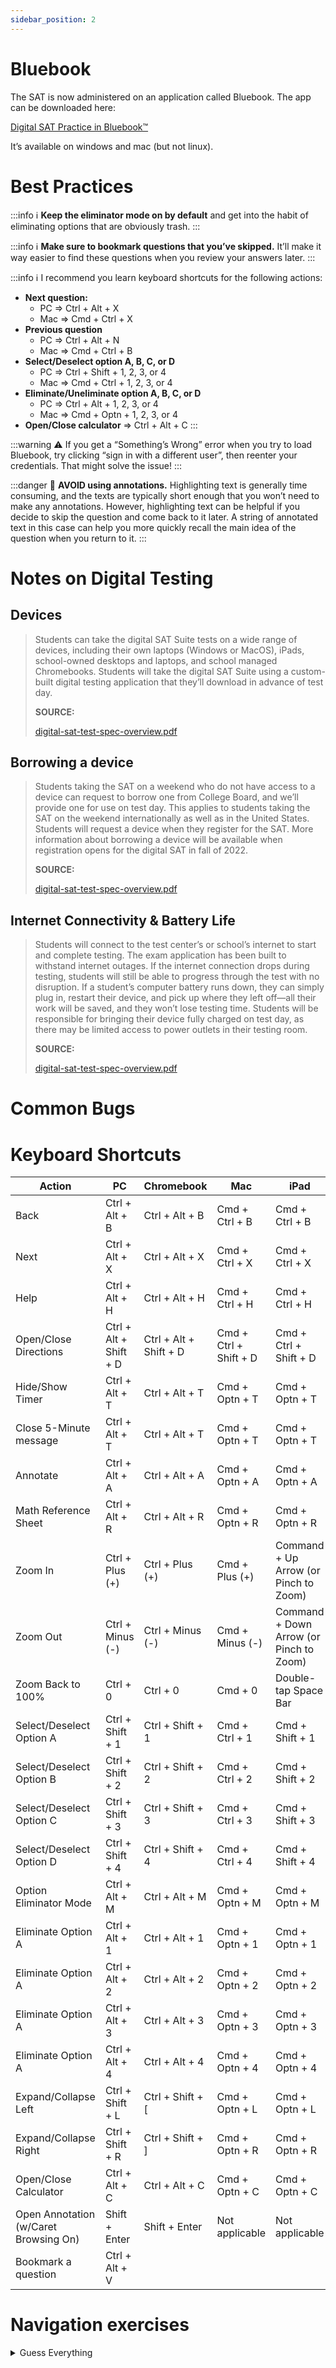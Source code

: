 ```yaml
---
sidebar_position: 2
---
```

# Bluebook

The SAT is now administered on an application called Bluebook. The app can be downloaded here:

[Digital SAT Practice in Bluebook™](https://satsuite.collegeboard.org/digital/digital-practice-preparation/practice-tests/bluebook)

It’s available on windows and mac (but not linux).

# Best Practices

:::info
ℹ️ **Keep the eliminator mode on by default** and get into the habit of eliminating options that are obviously trash.
:::


:::info
ℹ️ **Make sure to bookmark questions that you’ve skipped.** It’ll make it way easier to find these questions when you review your answers later.
:::

:::info
ℹ️ I recommend you learn keyboard shortcuts for the following actions:

- **Next question:**
    - PC ⇒ Ctrl + Alt + X
    - Mac ⇒ Cmd + Ctrl + X
- **Previous question**
    - PC ⇒ Ctrl + Alt + N
    - Mac ⇒ Cmd + Ctrl + B
- **Select/Deselect option A, B, C, or D**
    - PC ⇒ Ctrl + Shift + 1, 2, 3, or 4
    - Mac ⇒ Cmd + Ctrl + 1, 2, 3, or 4
- **Eliminate/Uneliminate option A, B, C, or D**
    - PC ⇒ Ctrl + Alt + 1, 2, 3, or 4
    - Mac ⇒ Cmd + Optn + 1, 2, 3, or 4
- **Open/Close calculator** ⇒ Ctrl + Alt + C
:::

:::warning
⚠️ If you get a “Something’s Wrong” error when you try to load Bluebook, try clicking “sign in with a different user”, then reenter your credentials. That might solve the issue!
:::


:::danger
🚫 **AVOID using annotations.** Highlighting text is generally time consuming, and the texts are typically short enough that you won’t need to make any annotations. However, highlighting text can be helpful if you decide to skip the question and come back to it later. A string of annotated text in this case can help you more quickly recall the main idea of the question when you return to it.
:::


# Notes on Digital Testing

## Devices

> Students can take the digital SAT Suite tests on a wide range of devices, including their own laptops (Windows or MacOS), iPads, school-owned desktops and laptops, and school managed Chromebooks. Students will take the digital SAT Suite using a custom-built digital testing application that they’ll download in advance of test day.
> 
> 
> 
> **SOURCE:** 
> 
> [digital-sat-test-spec-overview.pdf](https://satsuite.collegeboard.org/media/pdf/digital-sat-test-spec-overview.pdf)
> 

## Borrowing a device

> Students taking the SAT on a weekend who do not have access to a device can request to borrow one from College Board, and we’ll provide one for use on test day. This applies to students taking the SAT on the weekend internationally as well as in the United States. Students will request a device when they register for the SAT. More information about borrowing a device will be available when registration opens for the digital SAT in fall of 2022.
> 
> 
> 
> **SOURCE:** 
> 
> [digital-sat-test-spec-overview.pdf](https://satsuite.collegeboard.org/media/pdf/digital-sat-test-spec-overview.pdf)
> 

## Internet Connectivity & Battery Life

> Students will connect to the test center’s or school’s internet to start and complete testing. The exam application has been built to withstand internet outages. If the internet connection drops during testing, students will still be able to progress through the test with no disruption. If a student’s computer battery runs down, they can simply plug in, restart their device, and pick up where they left off—all their work will be saved, and they won’t lose testing time. Students will be responsible for bringing their device fully charged on test day, as there may be limited access to power outlets in their testing room.
> 
> 
> 
> **SOURCE:** 
> 
> [digital-sat-test-spec-overview.pdf](https://satsuite.collegeboard.org/media/pdf/digital-sat-test-spec-overview.pdf)
> 

# Common Bugs

<!-- ![image (2).png]() -->

# Keyboard Shortcuts

| Action | PC | Chromebook | Mac | iPad |
| --- | --- | --- | --- | --- |
| Back | Ctrl + Alt + B | Ctrl + Alt + B | Cmd + Ctrl + B | Cmd + Ctrl + B |
| Next | Ctrl + Alt + X | Ctrl + Alt + X | Cmd + Ctrl + X | Cmd + Ctrl + X |
| Help | Ctrl + Alt + H | Ctrl + Alt + H | Cmd + Ctrl + H | Cmd + Ctrl + H |
| Open/Close Directions | Ctrl + Alt + Shift + D | Ctrl + Alt + Shift + D | Cmd + Ctrl + Shift + D | Cmd + Ctrl + Shift + D |
| Hide/Show Timer | Ctrl + Alt + T | Ctrl + Alt + T | Cmd + Optn + T | Cmd + Optn + T |
| Close 5-Minute message | Ctrl + Alt + T | Ctrl + Alt + T | Cmd + Optn + T | Cmd + Optn + T |
| Annotate | Ctrl + Alt + A | Ctrl + Alt + A | Cmd + Optn + A | Cmd + Optn + A |
| Math Reference Sheet | Ctrl + Alt + R | Ctrl + Alt + R | Cmd + Optn + R | Cmd + Optn + R |
| Zoom In | Ctrl + Plus (+) | Ctrl + Plus (+) | Cmd + Plus (+) | Command + Up Arrow (or Pinch to Zoom) |
| Zoom Out | Ctrl + Minus (-) | Ctrl + Minus (-) | Cmd + Minus (-) | Command + Down Arrow (or Pinch to Zoom) |
| Zoom Back to 100% | Ctrl + 0 | Ctrl + 0 | Cmd + 0 | Double-tap Space Bar |
| Select/Deselect Option A | Ctrl + Shift + 1 | Ctrl + Shift + 1 | Cmd + Ctrl + 1 | Cmd + Shift + 1 |
| Select/Deselect Option B | Ctrl + Shift + 2 | Ctrl + Shift + 2 | Cmd + Ctrl + 2 | Cmd + Shift + 2 |
| Select/Deselect Option C | Ctrl + Shift + 3 | Ctrl + Shift + 3 | Cmd + Ctrl + 3 | Cmd + Shift + 3 |
| Select/Deselect Option D | Ctrl + Shift + 4 | Ctrl + Shift + 4 | Cmd + Ctrl + 4 | Cmd + Shift + 4 |
| Option Eliminator Mode | Ctrl + Alt + M | Ctrl + Alt + M | Cmd + Optn + M | Cmd + Optn + M |
| Eliminate Option A | Ctrl + Alt + 1 | Ctrl + Alt + 1 | Cmd + Optn + 1 | Cmd + Optn + 1 |
| Eliminate Option A | Ctrl + Alt + 2 | Ctrl + Alt + 2 | Cmd + Optn + 2 | Cmd + Optn + 2 |
| Eliminate Option A | Ctrl + Alt + 3 | Ctrl + Alt + 3 | Cmd + Optn + 3 | Cmd + Optn + 3 |
| Eliminate Option A | Ctrl + Alt + 4 | Ctrl + Alt + 4 | Cmd + Optn + 4 | Cmd + Optn + 4 |
| Expand/Collapse Left | Ctrl + Shift + L | Ctrl + Shift + [ | Cmd + Optn + L | Cmd + Optn + L |
| Expand/Collapse Right | Ctrl + Shift + R | Ctrl + Shift + ] | Cmd + Optn + R | Cmd + Optn + R |
| Open/Close Calculator | Ctrl + Alt + C | Ctrl + Alt + C | Cmd + Optn + C | Cmd + Optn + C |
| Open Annotation (w/Caret Browsing On) | Shift + Enter | Shift + Enter | Not applicable | Not applicable |
| Bookmark a question | Ctrl + Alt + V |  |  |  |

# Navigation exercises
    
<details>
  <summary>Guess Everything</summary>

    The purpose of this exercise is to see how quickly you can guess all 27 questions in a Reading & Writing module by using keyboard shortcuts.
    
    1. Open up Practice Test 1 in Bluebook.
    2. Start the practice test.
    3. Guess all 27 questions by using the shortcut combinations, first to select an answer choice, then to move to the next question. (see table above for these two combos).
    4. Submit your answers and record how much time you had remaining
</details>
